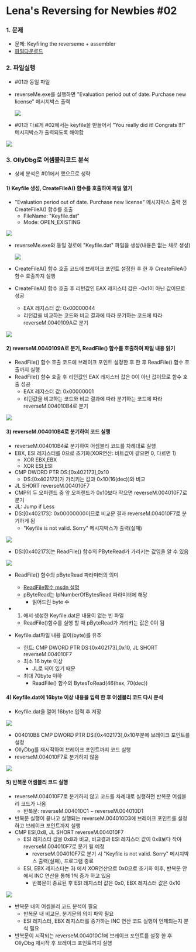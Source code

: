 # Lena's Reversing for Newbies #02

### 1. 문제

- 문제: Keyfiling the reverseme + assembler 
- [파일다운로드](https://tuts4you.com/download/123/)



### 2. 파일실행

- \#01과 동일 파일

- reverseMe.exe를 실행하면 "Evaluation period out of date. Purchase new license" 메시지박스 출력

  <img src="img/01/01_messagebox.png">

-  \#01과 다르게 \#02에서는 keyfile을 만들어서 "You really did it! Congrats !!!" 메시지박스가 출력되도록 해야함

<img src="img/01/01_success_msg.png">



### 3. OllyDbg로 어셈블리코드 분석

- 상세 분석은 \#01에서 했으므로 생략



#### 1) Keyfile 생성, CreateFileA() 함수를 호출하여 파일 열기

- "Evaluation period out of date. Purchase new license" 메시지박스 출력 전 CreateFileA() 함수를 호출
  - FileName: "Keyfile.dat"
  - Mode: OPEN_EXISTING

<img src="img/02/createfile_before.png">

- reverseMe.exe와 동일 경로에 "Keyfile.dat" 파일을 생성(내용은 없는 채로 생성)

   <img src="img/02/create_keyfile.png">

- CreateFileA() 함수 호출 코드에 브레이크 포인트 설정한 후  한 후 CreateFileA() 함수 호출까지 실행 
- CreateFileA() 함수 호출 후 리턴값인 EAX 레지스터 값은 -0x1이 아닌 값이므로 성공
  - EAX 레지스터 값: 0x00000044
  - 리턴값을 비교하는 코드와 비교 결과에 따라 분기하는 코드에 따라 reverseM.0040109A로 분기

<img src="img/02/createfile_called.png">



#### 2)  reverseM.0040109A로 분기, ReadFile() 함수를 호출하여 파일 내용 읽기

- ReadFile() 함수 호출 코드에 브레이크 포인트 설정한 후  한 후 ReadFile() 함수 호출까지 실행
- ReadFile() 함수 호출 후 리턴값인 EAX 레지스터 값은 0이 아닌 값이므로 함수 호출 성공
  - EAX 레지스터 값: 0x00000001
  - 리턴값을 비교하는 코드와 비교 결과에 따라 분기하는 코드에 따라 reverseM.004010B4로 분기

<img src="img/02/readfile_called.png">



#### 3) reverseM.004010B4로 분기하여 코드 실행

- reverseM.004010B4로 분기하여 어셈블리 코드를 차례대로 실행
- EBX, ESI 레지스터를 0으로 초기화(XOR연산: 비트값이 같으면 0, 다르면 1)
  - XOR EBX,EBX
  - XOR ESI,ESI
- CMP DWORD PTR DS:[0x402173],0x10
  - DS:[0x402173]가 가리키는 값과 0x10(16(dec))와 비교
-  JL SHORT reverseM.004010F7
  - CMP의 두 오퍼랜드 중 앞 오퍼랜드가 0x10보다 작으면 reverseM.004010F7로 분기
  - JL: Jump if Less
- DS:[0x402173]: 0x00000000이므로 비교문 결과 reverseM.004010F7로 분기하게 됨
  -  "Keyfile is not valid. Sorry" 메시지박스가 출력(실패)

<img src="img/01/01_key_invalid_msgbox.png">

- DS:[0x402173]는 ReadFile()  함수의 PByteRead가 가리키는 값임을 알 수 있음

<img src="img/02/readfile_fail.png">

- ReadFile() 함수의 pByteRead 파라미터의 의미

  - [ReadFile함수 msdn 설명](https://docs.microsoft.com/en-us/windows/desktop/api/fileapi/nf-fileapi-readfile)
  - pByteRead는 lpNumberOfBytesRead 파라미터에 해당
    - 읽어드린 byte 수

- 1) 에서 생성한 Keyfile.dat은 내용이 없는 빈 파일

  - ReadFile()함수를 실행 할 때 pByteRead가 가리키는 값은 0이 됨

- Keyfile.dat파일 내용 길이(byte)를 유추

  - 힌트: CMP DWORD PTR DS:[0x402173],0x10, JL SHORT reverseM.004010F7
  - 최소 16 byte 이상
    -  JL로 되어 있기 때문
  - 최대 70byte 이하
    - ReadFile() 함수의 BytesToRead(46(hex, 70(dec))


#### 4) Keyfile.dat에 16byte 이상 내용을 입력 한 후 어셈블리 코드 다시 분석

- Keyfile.dat을 열어 16byte 입력 후 저장

<img src="img/02/keyfile_modify.png">

- 004010B8   CMP DWORD PTR DS:[0x402173],0x10부분에 브레이크 포인트를 설정
- OllyDbg를 재시작하여 브레이크 포인트까지 코드 실행
- reverseM.004010F7로 분기하지 않음

<img src="img/02/readfile_called_again.png">



#### 5) 반복문 어셈블리 코드 실행

- reverseM.004010F7로 분기하지 않고 코드를 차례대로 실행하면 반복문 어셈블리 코드가 나옴
  - 반복문: reverseM.004010C1 ~ reverseM.004010D1
- 반복문 실행이 끝나고 실행되는 reverseM.004010D3에 브레이크 포인트를 설정하고 브레이크 포인트까지 실행
- CMP ESI,0x8, JL SHORT reverseM.004010F7
  - ESI 레지스터 값을 0x8과 비교, 비교결과 ESI 레지스터 값이  0x8보다 작아 reverseM.004010F7로 분기 될 예정
    -   reverseM.004010F7로 분기 시 "Keyfile is not valid. Sorry" 메시지박스 출력(실패), 프로그램 종료
  - ESI, EBX 레지스터는 3) 에서 XOR연산으로 0x0으로 초기화 이후, 반복문 안에서  INC 연산을 통해 1씩 증가 하고 있음
    - 반복문이 종료된 후 ESI 레지스터 값은 0x0,  EBX 레지스터 값은 0x10

<img src="img/02/cmp_esi.png">

- 반복문 내의 어셈블리 코드 분석이 필요
  - 반복문 내 비교문, 분기문의 의미 파악 필요
  - ESI 레지스터, EBX 레지스터를 증가하는 INC 연산 코드 실행이 언제되는지 분석 필요
- 반복문이 시작되는 reverseM.004010C1에 브레이크 포인트를 설정 한 후 OllyDbg 재시작 후 브레이크 포인트까지 실행



